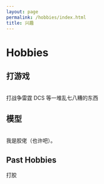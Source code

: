 ```yaml
---
layout: page
permalink: /hobbies/index.html
title: 兴趣
---
```


# Hobbies

## 打游戏

<div class="third">

</div>
<br>打战争雷霆 DCS 等一堆乱七八糟的东西

## 模型
<div class="third">

</div>
<br>我是胶佬（也许吧）。




## Past Hobbies

打胶



<!-- Calendly inline widget begin -->

<div class="calendly-inline-widget" data-url="https://calendly.com/lancecai/meet-with-lance" style="min-width:320px;height:630px;"></div>
<script type="text/javascript" src="https://assets.calendly.com/assets/external/widget.js" async></script>
<!-- Calendly inline widget end -->

